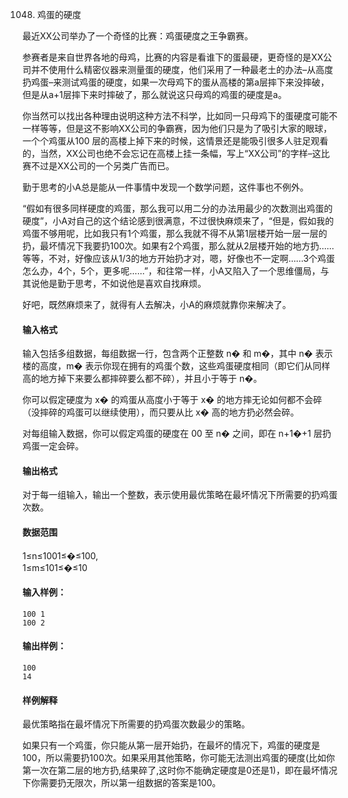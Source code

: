 1048. 鸡蛋的硬度

最近XX公司举办了一个奇怪的比赛：鸡蛋硬度之王争霸赛。

参赛者是来自世界各地的母鸡，比赛的内容是看谁下的蛋最硬，更奇怪的是XX公司并不使用什么精密仪器来测量蛋的硬度，他们采用了一种最老土的办法–从高度扔鸡蛋–来测试鸡蛋的硬度，如果一次母鸡下的蛋从高楼的第a层摔下来没摔破，但是从a+1层摔下来时摔破了，那么就说这只母鸡的鸡蛋的硬度是a。

你当然可以找出各种理由说明这种方法不科学，比如同一只母鸡下的蛋硬度可能不一样等等，但是这不影响XX公司的争霸赛，因为他们只是为了吸引大家的眼球，一个个鸡蛋从100 层的高楼上掉下来的时候，这情景还是能吸引很多人驻足观看的，当然，XX公司也绝不会忘记在高楼上挂一条幅，写上“XX公司”的字样–这比赛不过是XX公司的一个另类广告而已。

勤于思考的小A总是能从一件事情中发现一个数学问题，这件事也不例外。

“假如有很多同样硬度的鸡蛋，那么我可以用二分的办法用最少的次数测出鸡蛋的硬度”，小A对自己的这个结论感到很满意，不过很快麻烦来了，“但是，假如我的鸡蛋不够用呢，比如我只有1个鸡蛋，那么我就不得不从第1层楼开始一层一层的扔，最坏情况下我要扔100次。如果有2个鸡蛋，那么就从2层楼开始的地方扔……等等，不对，好像应该从1/3的地方开始扔才对，嗯，好像也不一定啊……3个鸡蛋怎么办，4个，5个，更多呢……”，和往常一样，小A又陷入了一个思维僵局，与其说他是勤于思考，不如说他是喜欢自找麻烦。

好吧，既然麻烦来了，就得有人去解决，小A的麻烦就靠你来解决了。

#### 输入格式

输入包括多组数据，每组数据一行，包含两个正整数 n� 和 m�，其中 n� 表示楼的高度，m� 表示你现在拥有的鸡蛋个数，这些鸡蛋硬度相同（即它们从同样高的地方掉下来要么都摔碎要么都不碎），并且小于等于 n�。

你可以假定硬度为 x� 的鸡蛋从高度小于等于 x� 的地方摔无论如何都不会碎（没摔碎的鸡蛋可以继续使用），而只要从比 x� 高的地方扔必然会碎。

对每组输入数据，你可以假定鸡蛋的硬度在 00 至 n� 之间，即在 n+1�+1 层扔鸡蛋一定会碎。

#### 输出格式

对于每一组输入，输出一个整数，表示使用最优策略在最坏情况下所需要的扔鸡蛋次数。

#### 数据范围

1≤n≤1001≤�≤100,  
1≤m≤101≤�≤10

#### 输入样例：

```
100 1
100 2
```

#### 输出样例：

```
100
14
```

#### 样例解释

最优策略指在最坏情况下所需要的扔鸡蛋次数最少的策略。

如果只有一个鸡蛋，你只能从第一层开始扔，在最坏的情况下，鸡蛋的硬度是100，所以需要扔100次。如果采用其他策略，你可能无法测出鸡蛋的硬度(比如你第一次在第二层的地方扔,结果碎了,这时你不能确定硬度是0还是1)，即在最坏情况下你需要扔无限次，所以第一组数据的答案是100。